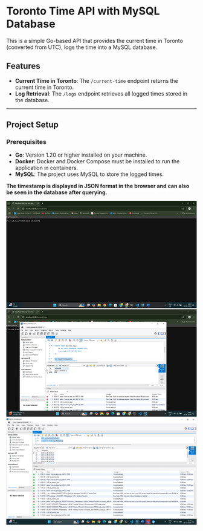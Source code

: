 # Toronto Time API with MySQL Database

This is a simple Go-based API that provides the current time in Toronto (converted from UTC), logs the time into a MySQL database.
## Features

- **Current Time in Toronto**: The `/current-time` endpoint returns the current time in Toronto.
- **Log Retrieval**: The `/logs` endpoint retrieves all logged times stored in the database.

---



## Project Setup

### Prerequisites

- **Go**: Version 1.20 or higher installed on your machine.
- **Docker**: Docker and Docker Compose must be installed to run the application in containers.
- **MySQL**: The project uses MySQL to store the logged times.



**The timestamp is displayed in JSON format in the browser and can also be seen in the database after querying.**

![alt text](image.png)
![alt text](image-1.png)
![alt text](image-2.png)
